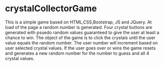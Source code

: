 # crystalCollectorGame

This is a simple game based on HTML,CSS,Bootstrap, JS and JQuery. At load of the page a random number is generated.
Four crystal buttons are generated with psuedo random values guaranteed to give the user at least a chance to win.
The object of the game is to click the crystals until the user value equals the random number. The user number will
increment based on user selected crystal values. If the user goes over or wins the game resets and generates a new
random number for the number to guess and all 4 crystal values.
